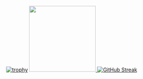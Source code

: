 [![trophy](https://github-profile-trophy.vercel.app/?username=pablomaribondo&theme=dracula&column=7)](https://github.com/ryo-ma/github-profile-trophy)
<a href="https://github.com/pablomaribondo">
  <img height="180em" src="https://github-readme-stats.vercel.app/api?username=pablomaribondo&theme=dracula&show_icons=true&count_private=true" />
</a>
[![GitHub Streak](https://github-readme-streak-stats.herokuapp.com?user=pablomaribondo&theme=dracula)](https://git.io/streak-stats)
